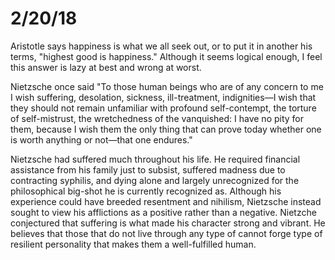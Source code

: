 # 2/20/18
Aristotle says happiness is what we all seek out, or to put it in another his terms, "highest good is happiness." Although it seems logical enough, I feel this answer is lazy at best and wrong at worst.

Nietzsche once said "To those human beings who are of any concern to me I wish suffering, desolation, sickness, ill-treatment, indignities—I wish that they should not remain unfamiliar with profound self-contempt, the torture of self-mistrust, the wretchedness of the vanquished: I have no pity for them, because I wish them the only thing that can prove today whether one is worth anything or not—that one endures."

Nietzsche had suffered much throughout his life. He required financial assistance from his family just to subsist, suffered madness due to contracting syphilis, and dying alone and largely unrecognized for the philosophical big-shot he is currently recognized as. Although his experience could have breeded resentment and nihilism, Nietzsche instead sought to view his afflictions as a positive rather than a negative. Nietzche conjectured that suffering is what made his character strong and vibrant. He believes that those that do not live through any type of cannot forge type of resilient personality that makes them a well-fulfilled human.
